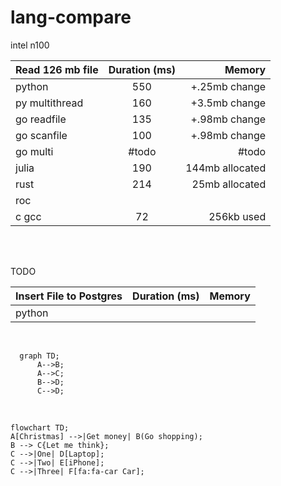 # lang-compare

intel n100

| Read 126 mb file | Duration (ms) |          Memory |
| :--------------- | :-----------: | --------------: |
| python           |      550      |   +.25mb change |
| py multithread   |      160      |   +3.5mb change |
| go readfile      |      135      |   +.98mb change |
| go scanfile      |      100      |   +.98mb change |
| go multi         |     #todo     |           #todo |
| julia            |      190      | 144mb allocated |
| rust             |      214      |  25mb allocated |
| roc              |               |                 |
| c gcc            |      72       |      256kb used |

<br>
<br>

TODO

| Insert File to Postgres | Duration (ms) | Memory |
| :---------------------- | :-----------: | -----: |
| python                  |               |        |

<br>

```mermaid
  graph TD;
      A-->B;
      A-->C;
      B-->D;
      C-->D;
```

<br>

```mermaid
flowchart TD;
A[Christmas] -->|Get money| B(Go shopping);
B --> C{Let me think};
C -->|One| D[Laptop];
C -->|Two| E[iPhone];
C -->|Three| F[fa:fa-car Car];
```
